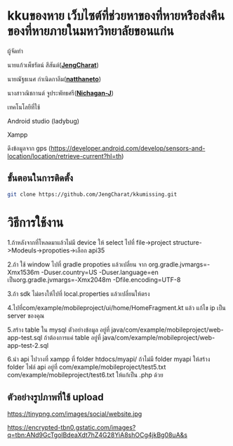 

# kkuของหาย เว็บไซต์ที่ช่วยหาของที่หายหรือส่งคืนของที่หายภายในมหาวิทยาลัยขอนแก่น

ผู้จัดทำ

นายแก้วเพ็ชรัตน์ สีสันต์([**JengCharat**](https://github.com/JengCharat))

นายณัฐธเนศ กำเนิดกาลึม([**natthaneto**](https://github.com/natthaneto))

นางสาวณิชกานต์ จูประพัทธศรี([**Nichagan-J**](https://github.com/Nichagan-J))

เทคโนโลยีที่ใช้

Android studio (ladybug)

Xampp

ดึงข้อมูลจาก gps (https://developer.android.com/develop/sensors-and-location/location/retrieve-current?hl=th)

## ขั้นตอนในการติดตั้ง

```bash
git clone https://github.com/JengCharat/kkumissing.git
```

# วิธีการใช้งาน

1.ถ้าหลังจากที่โหลดมาแล้วไม่มี device ให้ select
ไปที่ file->project structure->Modeuls->propoties->เลือก api35

2.ถ้า ใช้ window ไปที่ gradle propoties แล้วเปลี่ยน จาก
org.gradle.jvmargs=-Xmx1536m -Duser.country=US -Duser.language=en
เป็นorg.gradle.jvmargs=-Xmx2048m -Dfile.encoding=UTF-8

3.ถ้า sdk ไม่ตรงให้ไปที่ local.properties แล้วเปลี่ยนให้ตรง

4.ไปที่com/example/mobileproject/ui/home/HomeFragment.kt แล้ว แก้ไข ip เป็น server ของคุณ

5.สร้าง table ใน mysql
ตัวอย่างข้อมูล อยู่ที่ java/com/example/mobileproject/web-app-test.sql
ถ้าต้องการแค่ table อยู่ที่ java/com/example/mobileproject/web-app-test-2.sql

6.นำ api ไปวางที่ xampp ที่ folder htdocs/myapi/
ถ้าไม่มี folder myapi ให้สร้าง folder
ไฟล์ api อยู่ที่ com/example/mobileproject/test5.txt
com/example/mobileproject/test6.txt
ให้แก้เป็น .php ด้วย

## ตัวอย่างรูปภาพที่ใช้ upload

https://tinypng.com/images/social/website.jpg

https://encrypted-tbn0.gstatic.com/images?q=tbn:ANd9GcTgolBdeaXdt7hZ4G28YiA8shOCg4jkBg08uA&s
